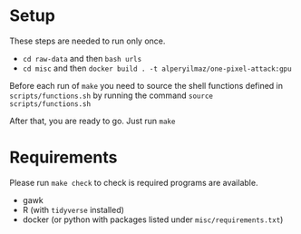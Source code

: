 # Setup

These steps are needed to run only once.

* `cd raw-data` and then `bash urls`
* `cd misc` and then `docker build . -t alperyilmaz/one-pixel-attack:gpu`

Before each run of `make` you need to source the shell functions defined in `scripts/functions.sh` by running the command `source scripts/functions.sh`

After that, you are ready to go. Just run `make` 

# Requirements

Please run `make check` to check is required programs are available.

* gawk
* R (with `tidyverse` installed)
* docker (or python with packages listed under `misc/requirements.txt`)

